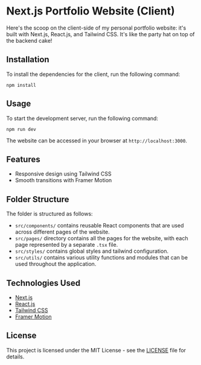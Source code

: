 
# Next.js Portfolio Website (Client)

Here's the scoop on the client-side of my personal portfolio website: it's built with Next.js, React.js, and Tailwind CSS. It's like the party hat on top of the backend cake!

## Installation

To install the dependencies for the client, run the following command:

```
npm install
```

## Usage

To start the development server, run the following command:

```
npm run dev
```

The website can be accessed in your browser at `http://localhost:3000`.

## Features

* Responsive design using Tailwind CSS
* Smooth transitions with Framer Motion

## Folder Structure

The folder is structured as follows:

* `src/components/` contains reusable React components that are used across different pages of the website.
* `src/pages/` directory contains all the pages for the website, with each page represented by a separate `.tsx` file.
* `src/styles/` contains global styles and tailwind configuration.
* `src/utils/` contains various utility functions and modules that can be used throughout the application.

## Technologies Used

* [Next.js](https://nextjs.org/)
* [React.js](https://reactjs.org/)
* [Tailwind CSS](https://tailwindcss.com/)
* [Framer Motion](https://www.framer.com/motion/)

## License

This project is licensed under the MIT License - see the [LICENSE](https://chat.openai.com/chat/LICENSE) file for details.

